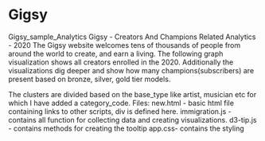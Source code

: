 # Gigsy
Gigsy_sample_Analytics
Gigsy - Creators And Champions Related Analytics - 2020 
The Gigsy website welcomes tens of thousands of people from around the world to create, and earn a living. The following graph visualization shows all creators enrolled in the 2020. Additionally the visualizations dig deeper and show how many champions(subscribers) are present based on bronze, silver, gold tier models. 

The clusters are divided based on the base_type like artist, musician etc for which I have added a category_code.
Files:
new.html - basic html file containing links to other scripts, div is defined here.
immigration.js - contains all function for collecting data and creating visualizations.
d3-tip.js - contains methods for creating the tooltip
app.css- contains the styling

